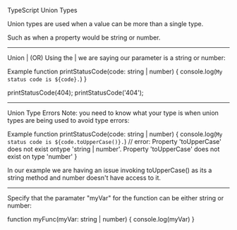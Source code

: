 TypeScript Union Types

Union types are used when a value can be more than a single type.

Such as when a property would be string or number.


________________________________________________________________________

Union | (OR)
Using the | we are saying our parameter is a string or number:

Example
function printStatusCode(code: string | number) {
  console.log(`My status code is ${code}.`)
}

printStatusCode(404);
printStatusCode('404');


________________________________________________________________________

Union Type Errors
Note: you need to know what your type is when union types are being used to avoid type errors:

Example
function printStatusCode(code: string | number) {
  console.log(`My status code is ${code.toUpperCase()}.`) // error: Property 'toUpperCase' does not exist ontype 'string | number'.
  Property 'toUpperCase' does not exist on type 'number'
}

In our example we are having an issue invoking toUpperCase() as its a string method and number doesn't have access to it.


________________________________________________________________________


Specify that the paramater "myVar" for the function can be either string or number:


function myFunc(myVar: string | number) {
  console.log(myVar)
}